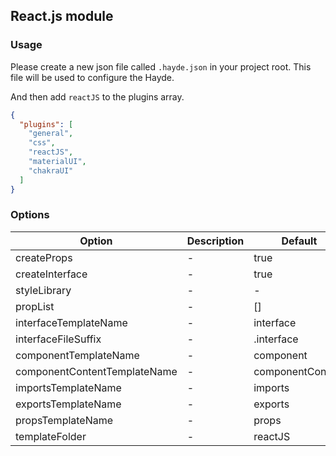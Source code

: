 ## React.js module

### Usage

Please create a new json file called `.hayde.json` in your project root. This file will be used to configure the Hayde.

And then add `reactJS` to the plugins array.

```json
{
  "plugins": [
    "general",
    "css",
    "reactJS",
    "materialUI",
    "chakraUI"
  ]
}
```

### Options

| Option                       | Description | Default          | Type                               |
|------------------------------|-------------|------------------|------------------------------------|
| createProps                  | -           | true             | boolean                            |
| createInterface              | -           | true             | boolean                            |
| styleLibrary                 | -           | -                | `chakraUI` | `materialUI` | `none` |
| propList                     | -           | []               | string[]                           |
| interfaceTemplateName        | -           | interface        | string                             |
| interfaceFileSuffix          | -           | .interface       | string                             |
| componentTemplateName        | -           | component        | string                             |
| componentContentTemplateName | -           | componentContent | string                             |
| importsTemplateName          | -           | imports          | string                             |
| exportsTemplateName          | -           | exports          | string                             |
| propsTemplateName            | -           | props            | string                             |
| templateFolder               | -           | reactJS          | string                             |
